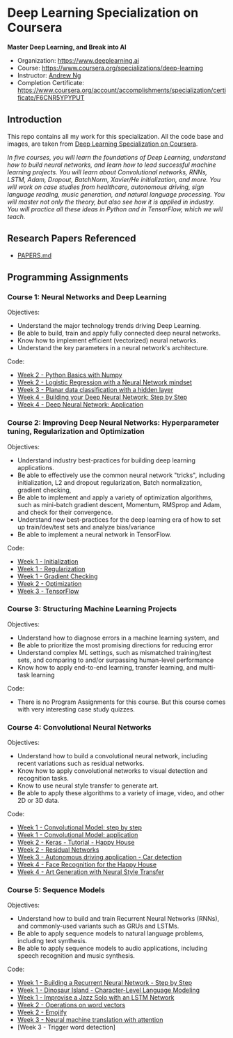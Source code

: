 # Deep Learning Specialization on Coursera
**Master Deep Learning, and Break into AI**

- Organization: https://www.deeplearning.ai
- Course: https://www.coursera.org/specializations/deep-learning
- Instructor: [Andrew Ng](http://www.andrewng.org/)
- Completion Certificate: https://www.coursera.org/account/accomplishments/specialization/certificate/F6CNR5YPYPUT

## Introduction

This repo contains all my work for this specialization. All the code base and images, are taken from [Deep Learning Specialization on Coursera](https://www.coursera.org/specializations/deep-learning).

*In five courses, you will learn the foundations of Deep Learning, understand how to build neural networks, and learn how to lead successful machine learning projects. You will learn about Convolutional networks, RNNs, LSTM, Adam, Dropout, BatchNorm, Xavier/He initialization, and more. You will work on case studies from healthcare, autonomous driving, sign language reading, music generation, and natural language processing. You will master not only the theory, but also see how it is applied in industry. You will practice all these ideas in Python and in TensorFlow, which we will teach.*

## Research Papers Referenced
- [PAPERS.md](./PAPERS.md)

## Programming Assignments

### Course 1: Neural Networks and Deep Learning

  Objectives:
  + Understand the major technology trends driving Deep Learning.
  + Be able to build, train and apply fully connected deep neural networks. 
  + Know how to implement efficient (vectorized) neural networks. 
  + Understand the key parameters in a neural network's architecture. 

  Code:
  + [Week 2 - Python Basics with Numpy](https://github.com/Shakzhaf/deeplearning.ai_specialization_coursera/blob/master/01_Neural_Networks_and_Deep_Learning/Week%202/Python%20Basics%20with%20Numpy/Python_Basics_With_Numpy_v3a.ipynb)
  + [Week 2 - Logistic Regression with a Neural Network mindset](https://github.com/Shakzhaf/deeplearning.ai_specialization_coursera/blob/master/01_Neural_Networks_and_Deep_Learning/Week%202/Logistic%20Regression%20as%20a%20Neural%20Network/Logistic_Regression_with_a_Neural_Network_mindset_v6a.ipynb)
  + [Week 3 - Planar data classification with a hidden layer](https://github.com/Shakzhaf/deeplearning.ai_specialization_coursera/blob/master/01_Neural_Networks_and_Deep_Learning/Week%203/Planar%20data%20classification%20with%20one%20hidden%20layer/Planar_data_classification_with_onehidden_layer_v6c.ipynb)
  + [Week 4 - Building your Deep Neural Network: Step by Step](https://github.com/Shakzhaf/deeplearning.ai_specialization_coursera/blob/master/01_Neural_Networks_and_Deep_Learning/Week%204/Building%20your%20Deep%20Neural%20Network%20-%20Step%20by%20Step/Building_your_Deep_Neural_Network_Step_by_Step_v8a.ipynb)
  + [Week 4 - Deep Neural Network: Application](https://github.com/Shakzhaf/deeplearning.ai_specialization_coursera/tree/master/01_Neural_Networks_and_Deep_Learning/Week%204/Deep%20Neural%20Network%20Application_%20Image%20Classification)

### Course 2: Improving Deep Neural Networks: Hyperparameter tuning, Regularization and Optimization

  Objectives:  
  + Understand industry best-practices for building deep learning applications. 
  + Be able to effectively use the common neural network "tricks", including initialization, L2 and dropout regularization, Batch normalization, gradient checking, 
  + Be able to implement and apply a variety of optimization algorithms, such as mini-batch gradient descent, Momentum, RMSprop and Adam, and check for their convergence. 
  + Understand new best-practices for the deep learning era of how to set up train/dev/test sets and analyze bias/variance
  + Be able to implement a neural network in TensorFlow. 

  Code:
  + [Week 1 - Initialization](https://github.com/Shakzhaf/deeplearning.ai_specialization_coursera/tree/master/02_Improving_Deep_Neural_Networks/week5/Initialization)
  + [Week 1 - Regularization](https://github.com/Shakzhaf/deeplearning.ai_specialization_coursera/tree/master/02_Improving_Deep_Neural_Networks/week5/Regularization)
  + [Week 1 - Gradient Checking](https://github.com/Shakzhaf/deeplearning.ai_specialization_coursera/blob/master/02_Improving_Deep_Neural_Networks/week5/Gradient%20Checking/Gradient%2BChecking%2Bv1.ipynb)
  + [Week 2 - Optimization](https://github.com/Shakzhaf/deeplearning.ai_specialization_coursera/blob/master/02_Improving_Deep_Neural_Networks/week6/Optimization_methods_v1b.ipynb)
  + [Week 3 - TensorFlow](https://github.com/Shakzhaf/deeplearning.ai_specialization_coursera/blob/master/02_Improving_Deep_Neural_Networks/week7/TensorFlow_Tutorial_v3b.ipynb)

### Course 3: Structuring Machine Learning Projects

  Objectives:  
  + Understand how to diagnose errors in a machine learning system, and 
  + Be able to prioritize the most promising directions for reducing error
  + Understand complex ML settings, such as mismatched training/test sets, and comparing to and/or surpassing human-level performance
  + Know how to apply end-to-end learning, transfer learning, and multi-task learning

   Code:
  +   There is no Program Assignments for this course. But this course comes with very interesting case study quizzes.
  
### Course 4: Convolutional Neural Networks

  Objectives:  
  + Understand how to build a convolutional neural network, including recent variations such as residual networks.
  + Know how to apply convolutional networks to visual detection and recognition tasks.
  + Know to use neural style transfer to generate art.
  + Be able to apply these algorithms to a variety of image, video, and other 2D or 3D data.

  Code:
  + [Week 1 - Convolutional Model: step by step](https://github.com/Shakzhaf/deeplearning.ai_specialization_coursera/blob/master/04_Convolutional_Neural_Networks/week1/Convolution_model_Step_by_Step_v2a.ipynb)
  + [Week 1 - Convolutional Model: application](https://github.com/Shakzhaf/deeplearning.ai_specialization_coursera/blob/master/04_Convolutional_Neural_Networks/week1/Convolution_model_Application_v1a.ipynb)
  + [Week 2 - Keras - Tutorial - Happy House](https://github.com/Shakzhaf/deeplearning.ai_specialization_coursera/blob/master/04_Convolutional_Neural_Networks/week2/KerasTutorial/Keras_Tutorial_v2a.ipynb)
  + [Week 2 - Residual Networks](https://github.com/Shakzhaf/deeplearning.ai_specialization_coursera/tree/master/04_Convolutional_Neural_Networks/week2/ResNets)
  + [Week 3 - Autonomous driving application - Car detection](https://github.com/Shakzhaf/deeplearning.ai_specialization_coursera/blob/master/04_Convolutional_Neural_Networks/week3/Car%20detection%20for%20Autonomous%20Driving/Autonomous_driving_application_Car_detection_v3a.ipynb)
  + [Week 4 - Face Recognition for the Happy House](https://github.com/Shakzhaf/deeplearning.ai_specialization_coursera/blob/master/04_Convolutional_Neural_Networks/week4/Face%20Recognition/Face_Recognition_v3a.ipynb)
  + [Week 4 - Art Generation with Neural Style Transfer](https://github.com/Shakzhaf/deeplearning.ai_specialization_coursera/blob/master/04_Convolutional_Neural_Networks/week4/Neural%20Style%20Transfer/Art_Generation_with_Neural_Style_Transfer_v3a.ipynb)
  
### Course 5: Sequence Models
  
  Objectives:
  + Understand how to build and train Recurrent Neural Networks (RNNs), and commonly-used variants such as GRUs and LSTMs.
  + Be able to apply sequence models to natural language problems, including text synthesis. 
  + Be able to apply sequence models to audio applications, including speech recognition and music synthesis.
  
  Code:
  + [Week 1 - Building a Recurrent Neural Network - Step by Step](https://github.com/Shakzhaf/deeplearning.ai_specialization_coursera/blob/master/04_Convolutional_Neural_Networks/week4/Neural%20Style%20Transfer/Art_Generation_with_Neural_Style_Transfer_v3a.ipynb)
  + [Week 1 - Dinosaur Island - Character-Level Language Modeling](https://github.com/Shakzhaf/deeplearning.ai_specialization_coursera/blob/master/05_Sequence_Models/Week%201/Dinosaur%20Island%20--%20Character-level%20language%20model/Dinosaurus_Island_Character_level_language_model_final_v3a.ipynb)
  + [Week 1 - Improvise a Jazz Solo with an LSTM Network](https://github.com/Shakzhaf/deeplearning.ai_specialization_coursera/tree/master/05_Sequence_Models/Week%201/Jazz%20improvisation%20with%20LSTM)
  + [Week 2 - Operations on word vectors](https://github.com/Shakzhaf/deeplearning.ai_specialization_coursera/blob/master/05_Sequence_Models/Week%202/Word%20Vector%20Representation/Operations_on_word_vectors_v2a.ipynb)
  + [Week 2 - Emojify](https://github.com/Shakzhaf/deeplearning.ai_specialization_coursera/blob/master/05_Sequence_Models/Week%202/Emojify/Emojify_v2a.ipynb)
  + [Week 3 - Neural machine translation with attention](https://github.com/Shakzhaf/deeplearning.ai_specialization_coursera/blob/master/05_Sequence_Models/Week%203/Machine%20Translation/Neural_machine_translation_with_attention_v4a.ipynb)
  + [Week 3 - Trigger word detection]
